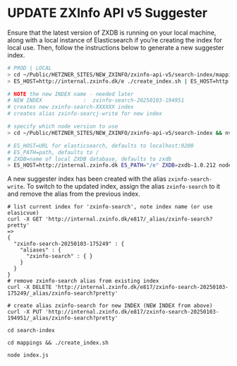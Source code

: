 # UPDATE ZXInfo API v5 Suggester
Ensure that the latest version of ZXDB is running on your local machine, along with a local instance of Elasticsearch if you’re creating the index for local use. Then, follow the instructions below to generate a new suggester index.

````bash
# PROD | LOCAL
> cd ~/Public/HETZNER_SITES/NEW_ZXINFO/zxinfo-api-v5/search-index/mappings
> ES_HOST=http://internal.zxinfo.dk/e ./create_index.sh | ES_HOST=http://localhost:9400 ./create_index.sh

# NOTE the new INDEX name - needed later
# NEW INDEX             :  zxinfo-search-20250103-194951
# creates new zxinfo-search-XXXXXX index
# creates alias zxinfo-searcj-write for new index

# specify which node version to use
> cd ~/Public/HETZNER_SITES/NEW_ZXINFO/zxinfo-api-v5/search-index && nvm use v20.16.0

# ES_HOST=URL for elasticsearch, defaults to localhost:9200
# ES_PATH=path, defaults to /
# ZXDB=name of local ZXDB database, defaults to zxdb
> ES_HOST=http://internal.zxinfo.dk ES_PATH="/e" ZXDB=zxdb-1.0.212 node index.js | ES_HOST=http://localhost:9400 ES_PATH="" ZXDB=zxdb-1.0.212 node index.js
````
A new suggester index has been created with the alias `zxinfo-search-write`.
To switch to the updated index, assign the alias `zxinfo-search` to it and remove the alias from the previous index.

````
# list current index for 'zxinfo-search', note index name (or use elasicvue)
curl -X GET 'http://internal.zxinfo.dk/e817/_alias/zxinfo-search?pretty'
=>
{
  "zxinfo-search-20250103-175249" : {
    "aliases" : {
      "zxinfo-search" : { }
    }
  }
}
# remove zxinfo-search alias from existing index
curl -X DELETE 'http://internal.zxinfo.dk/e817/zxinfo-search-20250103-175249/_alias/zxinfo-search?pretty'

# create alias zxinfo-search for new INDEX (NEW INDEX from above)
curl -X PUT 'http://internal.zxinfo.dk/e817/zxinfo-search-20250103-194951/_alias/zxinfo-search?pretty'

````

```
cd search-index

cd mappings && ./create_index.sh

node index.js
```
